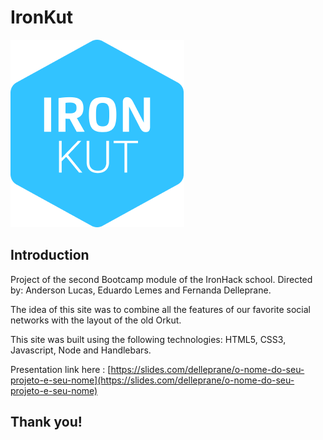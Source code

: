 # IronKut

![capa github](https://github.com/andersonlucasp/ironkut/blob/main/public/images/ironkut.png)  

## Introduction

Project of the second Bootcamp module of the IronHack school. Directed by: Anderson Lucas, Eduardo Lemes and Fernanda Delleprane.

The idea of this site was to combine all the features of our favorite social networks with the layout of the old Orkut.

This site was built using the following technologies: HTML5, CSS3, Javascript, Node and Handlebars. 

 
Presentation link here : [https://slides.com/delleprane/o-nome-do-seu-projeto-e-seu-nome](https://slides.com/delleprane/o-nome-do-seu-projeto-e-seu-nome)

## Thank you!
